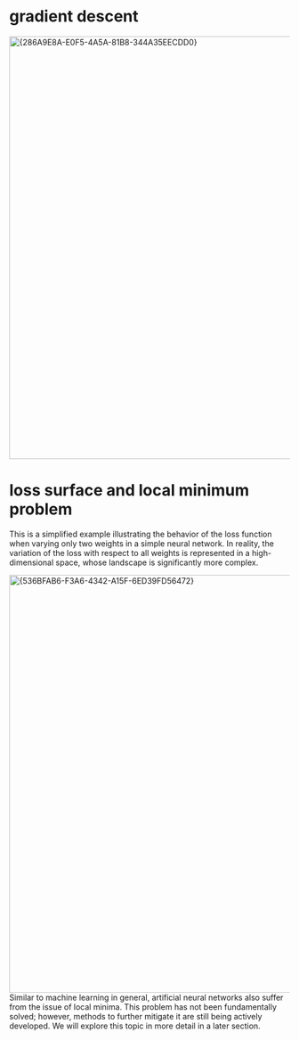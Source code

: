 # gradient descent
<img width="1609" height="759" alt="{286A9E8A-E0F5-4A5A-81B8-344A35EECDD0}" src="https://github.com/user-attachments/assets/f8ce78ac-62a3-4cb8-ace7-28dbdcc53a38" />

# loss surface and local minimum problem
This is a simplified example illustrating the behavior of the loss function when varying only two weights in a simple neural network. In reality, the variation of the loss with respect to all weights is represented in a high-dimensional space, whose landscape is significantly more complex.

<img width="1570" height="750" alt="{536BFAB6-F3A6-4342-A15F-6ED39FD56472}" src="https://github.com/user-attachments/assets/b5a86fc8-ae77-4edd-b523-75e88b772c0c" />
Similar to machine learning in general, artificial neural networks also suffer from the issue of local minima. This problem has not been fundamentally solved; however, methods to further mitigate it are still being actively developed. We will explore this topic in more detail in a later section.

